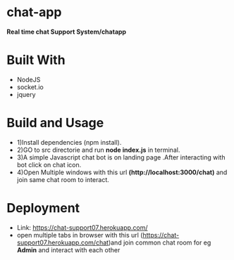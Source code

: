 # chat-app
**Real time chat Support System/chatapp**

# Built With
* NodeJS
* socket.io
* jquery

# Build and Usage
* 1)Install dependencies (npm install).
* 2)GO to  src directorie and  run **node index.js** in terminal.
* 3)A simple Javascript chat bot is on landing page .After interacting with bot click on chat icon.
* 4)Open Multiple windows with this url **(http://localhost:3000/chat)** and join same chat room to interact.

# Deployment 

* Link: https://chat-support07.herokuapp.com/ 
* open multiple tabs in browser with this url (https://chat-support07.herokuapp.com/chat)and join common chat room for eg **Admin** and interact with each other

